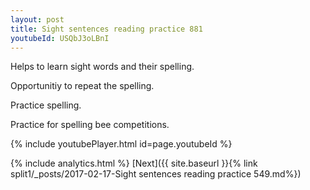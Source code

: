 ```yaml
---
layout: post
title: Sight sentences reading practice 881
youtubeId: USQbJ3oLBnI
---
```

 
 
Helps to learn sight words and their spelling.

Opportunitiy to repeat the spelling. 

Practice spelling. 
 
Practice for spelling bee competitions. 
 
{% include youtubePlayer.html id=page.youtubeId %}
 
 
{% include analytics.html %} 
[Next]({{ site.baseurl }}{% link  split1/_posts/2017-02-17-Sight sentences reading practice 549.md%})
 
